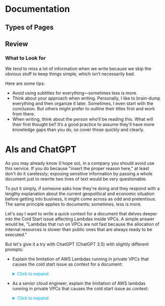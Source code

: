 # Documentation

## Types of Pages

## Review

### What to Look for

We tend to miss a lot of information when we write because we skip the obvious stuff to keep things simple, which isn’t necessarily bad.

Here are some tips:

- Avoid using subtitles for everything—sometimes less is more.
- Think about your approach when writing. Personally, I like to brain-dump everything and then organize it later. Sometimes, I even start with the conclusion. But others might prefer to outline their titles first and work from there.
- When writing, think about the person who’ll be reading this. What will their first thought be? It’s a good practice to assume they’ll have more knowledge gaps than you do, so cover those quickly and clearly.


# AIs and ChatGPT

As you may already know (I hope so), in a company you should avoid use this service. If you do because "insert the proper reason here," at least don't do it carelessly; exposing sensitive information by passing a whole document just to rewrite two lines of text would be very questionable.

To put it simply, if someone asks how they're doing and they respond with a lengthy explanation about the current geopolitical and economic situation before getting into business, it might come across as odd and pretentious. The same principle applies to documents; sometimes, less is more.

Let's say I want to write a quick context for a document that delves deeper into the Cold Start issue affecting Lambdas inside VPCs. A simple answer would be, "Lambdas that run on VPCs are not fast because the allocation of internal resources is slower than public ones that are always ready to be executed."

But let's give it a try with ChatGPT (ChatGPT 3.5) with slightly different prompts:
- Explain the limitation of AWS Lambdas running in private VPCs that causes the cold start issue as context for a document:

  <details>
    <summary style="color: #00AEEF;">Click to expand</summary>
    <p><strong>Title:</strong> Understanding the Limitations of AWS Lambdas Running in Private VPCs: Cold Start Issue</p>

    <p><strong>Introduction:</strong> AWS Lambda has become a popular choice for building serverless applications due to its scalability, cost-effectiveness, and ease of use. However, when Lambda functions are configured to run within a Virtual Private Cloud (VPC), they can experience a significant limitation known as the cold start issue. This document aims to provide a comprehensive understanding of this limitation and its implications for AWS Lambda functions deployed in private VPC environments.</p>

    <p><strong>Limitation:</strong> Cold Start Issue The cold start issue refers to the delay experienced when a Lambda function is invoked for the first time or after a period of inactivity. This delay occurs because AWS needs to provision resources for the function to execute, including networking resources within the VPC. In a private VPC environment, the provisioning process can be more complex and time-consuming compared to functions running outside the VPC.</p>

    <p><strong>Factors Contributing to Cold Start Issue:</strong></p>

    <ul>
      <li><strong>Networking Configuration:</strong> Running Lambda functions within a VPC requires additional networking configuration, such as subnet routing, security groups, and network ACLs. These configurations add overhead to the provisioning process, resulting in longer cold start times.</li>
      <li><strong>Resource Allocation:</strong> The availability of resources within the VPC, such as IP addresses, subnet capacity, and routing tables, can impact the speed at which Lambda functions are provisioned. Limited resources or contention for resources can lead to delays in cold starts.</li>
      <li><strong>Security Checks:</strong> Security measures implemented within the VPC, such as network isolation and access controls, contribute to the cold start delay. AWS performs security checks during function invocation, which can take longer in a private VPC environment with stricter security configurations.</li>
    </ul>

    <p><strong>Implications:</strong></p>

    <ul>
      <li><strong>Reduced Performance:</strong> The cold start delay can negatively impact the performance of serverless applications, especially those with strict latency requirements or fluctuating workloads. Users may experience increased response times and variability in execution times during periods of high demand.</li>
      <li><strong>Increased Costs:</strong> Longer cold start times can result in higher costs for serverless applications, as users may need to provision more resources to handle peak loads and mitigate the impact of cold starts. Additionally, the increased provisioning time contributes to higher operational costs associated with AWS Lambda usage.</li>
    </ul>

    <p><strong>Mitigation Strategies:</strong></p>

    <ul>
      <li><strong>Warm-up Techniques:</strong> Implementing warm-up techniques, such as scheduled invocations or using AWS Lambda Provisioned Concurrency, can help mitigate the cold start issue by keeping functions warm and ready to handle incoming requests.</li>
      <li><strong>Optimized VPC Configuration:</strong> Optimizing VPC configuration settings, such as subnet size, routing tables, and security group rules, can reduce the overhead associated with cold starts. By streamlining networking configurations, users can minimize provisioning delays and improve overall performance.</li>
      <li><strong>Performance Monitoring:</strong> Monitoring cold start times and overall function performance is essential for identifying performance bottlenecks and optimizing resource allocation. Leveraging AWS CloudWatch metrics and logs can provide valuable insights into function behavior and help fine-tune performance.</li>
    </ul>

    <p><strong>Conclusion:</strong> The cold start issue is a significant limitation of AWS Lambda functions running in private VPCs, impacting performance, scalability, and cost-effectiveness. By understanding the factors contributing to this limitation and implementing appropriate mitigation strategies, users can optimize their serverless applications for improved reliability and efficiency in private VPC environments.</p>
  </details>

- As a senior cloud engineer, explain the limitation of AWS lambdas running in private VPCs that causes the cold start issue as context:

  <details>
    <summary style="color: #00AEEF;">Click to expand</summary>
    <p>As a Senior Cloud Engineer, I can provide insight into the limitation of AWS Lambda functions running within private VPCs that leads to the cold start issue:</p>

    <p>When AWS Lambda functions are configured to run within a Virtual Private Cloud (VPC), they gain access to resources and services within that VPC, providing enhanced security and enabling interaction with private resources. However, this configuration introduces a significant limitation known as the cold start issue.</p>

    <p>The cold start issue occurs due to several factors inherent in the setup and initialization process of Lambda functions within a private VPC:</p>

    <ul>
      <li><strong>Networking Configuration Complexity:</strong></li>
      <ul>
        <li>Running Lambda functions within a VPC requires additional networking configurations, such as subnet associations, security group assignments, and routing table entries.</li>
        <li>Each Lambda function invocation within the VPC necessitates the setup and configuration of networking components, including network interfaces and routing rules.</li>
        <li>The complexity of these networking configurations can contribute to longer cold start times, as AWS must ensure proper connectivity and isolation within the VPC environment before the function can execute.</li>
      </ul>

      <li><strong>Resource Provisioning Overhead:</strong></li>
      <ul>
        <li>Provisioning resources for Lambda function execution within a private VPC involves coordination with the VPC's networking infrastructure.</li>
        <li>AWS must allocate compute capacity, networking resources, and potentially additional IP addresses from the VPC's pool to accommodate the function's execution requirements.</li>
        <li>This provisioning process incurs overhead, particularly during cold starts, as AWS needs to allocate and configure resources within the VPC before the function can begin execution.</li>
      </ul>

      <li><strong>Security Checks and Compliance:</strong></li>
      <ul>
        <li>Security is paramount in VPC environments, and Lambda functions running within a VPC are subject to additional security checks and compliance requirements.</li>
        <li>AWS performs security checks to ensure that the Lambda function has the necessary permissions and access to resources within the VPC while maintaining isolation from other VPCs and external networks.</li>
        <li>These security checks add to the initialization time of Lambda functions, especially during cold starts, as AWS verifies IAM roles, applies security group rules, and enforces network access controls before allowing the function to execute.</li>
      </ul>
    </ul>

    <p><strong>Implications:</strong></p>

    <ul>
      <li>The cold start issue can result in delays in the execution of Lambda functions, impacting application responsiveness and user experience, particularly during periods of low or intermittent traffic.</li>
      <li>Applications with stringent latency requirements or unpredictable workload patterns may experience performance degradation and variability in response times due to cold starts.</li>
      <li>Mitigation strategies such as keeping Lambda functions warm through scheduled invocations or using Provisioned Concurrency can help alleviate the cold start issue but may incur additional costs and operational complexity.</li>
    </ul>

    <p>In summary, the limitation of AWS Lambda functions running in private VPCs that causes the cold start issue stems from the inherent complexity of networking configuration, resource provisioning overhead, and security checks associated with VPC environments. As a Senior Cloud Engineer, understanding these factors is essential for optimizing the performance, scalability, and reliability of serverless applications deployed within private VPC environments.</p>
  </details>
